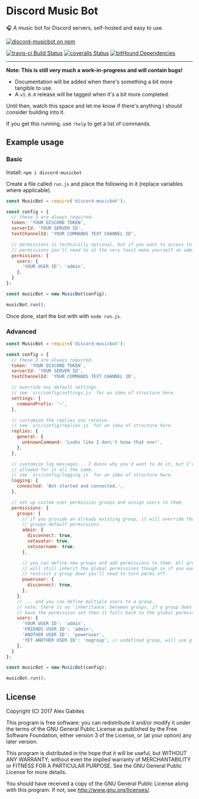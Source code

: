 # Discord Music Bot

🎧 A music bot for Discord servers, self-hosted and easy to use.

[![discord-musicbot on npm](https://nodei.co/npm/discord-musicbot.png)](https://nodei.co/npm/discord-musicbot/)

[![travis-ci Build Status](https://img.shields.io/travis/South-Paw/discord-music-bot.svg)](https://travis-ci.org/South-Paw/discord-music-bot)
[![coveralls Status](https://img.shields.io/coveralls/github/South-Paw/discord-music-bot.svg)](https://coveralls.io/github/South-Paw/discord-music-bot)
[![bitHound Dependencies](https://img.shields.io/bithound/dependencies/github/South-Paw/discord-music-bot.svg)](https://www.bithound.io/github/South-Paw/discord-music-bot/master/dependencies/npm)

---

**Note: This is still very much a work-in-progress and will contain bugs!**

* Documentation will be added when there's something a bit more tangible to use.
* A `v1.0.0` release will be tagged when it's a bit more completed.

Until then, watch this space and let me know if there's anything I should consider building into it.

If you get this running, use `!help` to get a list of commands.

## Example usage

### Basic

Install: `npm i discord-musicbot`

Create a file called `run.js` and place the following in it (replace variables where applicable).

```js
const MusicBot = require('discord-musicbot');

const config = {
  // these 3 are always required.
  token: 'YOUR DISCORD TOKEN',
  serverId: 'YOUR SERVER ID',
  textChannelId: 'YOUR COMMANDS TEXT CHANNEL ID',

  // permissions is technically optional, but if you want to access to all
  // permissions you'll need to at the very least make yourself an admin.
  permissions: {
    users: {
      'YOUR USER ID': 'admin',
    },
  }
};

const musicBot = new MusicBot(config);

musicBot.run();
```

Once done, start the bot with with `node run.js`.

### Advanced

```js
const MusicBot = require('discord-musicbot');

const config = {
  // these 3 are always required.
  token: 'YOUR DISCORD TOKEN',
  serverId: 'YOUR SERVER ID',
  textChannelId: 'YOUR COMMANDS TEXT CHANNEL ID',

  // override any default settings.
  // see `src/config/settings.js` for an idea of structure here.
  settings: {
    commandPrefix: '~',
  },

  // customize the replies you receive.
  // see `src/config/replies.js` for an idea of structure here.
  replies: {
    general: {
      unknownCommand: 'Looks like I don\'t know that one!',
    },
  },

  // customize log messages... I dunno why you'd want to do it, but I've
  // allowed for it all the same.
  // see `src/config/logging.js` for an idea of structure here.
  logging: {
    connected: 'Bot started and connected.',
  },

  // set up custom user permission groups and assign users to them.
  permissions: {
    groups: {
      // if you provide an already existing group, it will override that
      // groups default permissions.
      admin: {
        disconnect: true,
        setavatar: true,
        setusername: true,
      },

      // you can define new groups and add permissions to them. All groups
      // will still inherit the global permissions though so if you want to
      // restrict a group down you'll need to turn perms off.
      poweruser: {
        disconnect: true,
      },
    },
    // ... and you can define multiple users to a group.
    // note; there is no 'inheritance' between groups, if a group does not
    // have the permission set then it falls back to the global permissions.
    users: {
      'YOUR USER ID': 'admin',
      'FRIENDS USER ID': 'admin',
      'ANOTHER USER ID': 'poweruser',
      'YET ANOTHER USER ID': 'nogroup', // undefined group, will use global perms.
    },
  }
};

const musicBot = new MusicBot(config);

musicBot.run();
```

## License

Copyright (C) 2017 Alex Gabites

This program is free software: you can redistribute it and/or modify
it under the terms of the GNU General Public License as published by
the Free Software Foundation, either version 3 of the License, or
(at your option) any later version.

This program is distributed in the hope that it will be useful,
but WITHOUT ANY WARRANTY; without even the implied warranty of
MERCHANTABILITY or FITNESS FOR A PARTICULAR PURPOSE. See the
GNU General Public License for more details.

You should have received a copy of the GNU General Public License
along with this program. If not, see <http://www.gnu.org/licenses/>.

